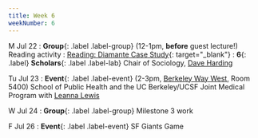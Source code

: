```yaml
---
title: Week 6
weekNumber: 6
---
```


M Jul 22
: **Group**{: .label .label-group} (12-1pm, **before** guest lecture!) Reading activity
  : [Reading: Diamante Case Study](https://drive.google.com/drive/folders/18TfY9hUEQyayR3pg4kIlAo8sfyqvFSYh?usp=drive_link){: target="_blank"}
: **6**{: .label} **Scholars**{: .label .label-lab} Chair of Sociology, [Dave Harding](https://sociology.berkeley.edu/faculty/david-j-harding)

Tu Jul 23
: **Event**{: .label .label-event} (2-3pm, [Berkeley Way West](https://maps.app.goo.gl/ohiZs7517bvWCxUMA), Room 5400) School of Public Health and the UC Berkeley/UCSF Joint Medical Program with [Leanna Lewis](https://meded.ucsf.edu/current-students/education-programs/prime-us-program/about-prime-us/our-leadership)
	

W Jul 24
: **Group**{: .label .label-group} Milestone 3 work

F Jul 26
: **Event**{: .label .label-event} SF Giants Game
